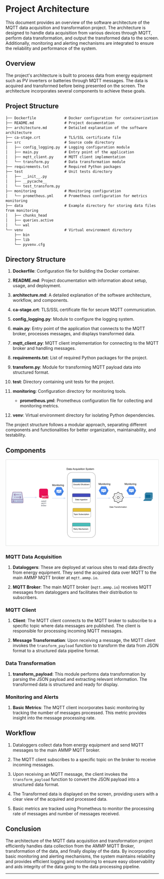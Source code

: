 # Project Architecture

This document provides an overview of the software architecture of the MQTT data acquisition and transformation project. The architecture is designed to handle data acquisition from various devices through MQTT, perform data transformation, and output the transformed data to the screen. Additionally, monitoring and alerting mechanisms are integrated to ensure the reliability and performance of the system.

## Overview

The project's architecture is built to process data from energy equipment such as PV inverters or batteries through MQTT messages. The data is acquired and transformed before being presented on the screen. The architecture incorporates several components to achieve these goals.

## Project Structure

```
├── Dockerfile             # Docker configuration for containerization
├── README.md              # Project documentation
├── architecture.md        # Detailed explanation of the software architecture
├── ca-stage.crt           # TLS/SSL certificate file
├── src                    # Source code directory
│   ├── config_logging.py  # Logging configuration module
│   ├── main.py            # Entry point of the application
│   ├── mqtt_client.py     # MQTT client implementation
│   └── transform.py       # Data transformation module
├── requirements.txt       # Required Python packages
├── test                   # Unit tests directory
│   ├── __init__.py
│   ├── __pycache__
│   └── test_transform.py
├── monitoring             # Monitoring configuration
│   └── prometheus.yml     # Prometheus configuration for metrics monitoring
├── data                   # Example directory for storing data files from monitoring
│   ├── chunks_head
│   ├── queries.active
│   └── wal
└── venv                   # Virtual environment directory
    ├── bin
    ├── lib
    └── pyvenv.cfg
```

## Directory Structure

1. **Dockerfile**: Configuration file for building the Docker container.

2. **README.md**: Project documentation with information about setup, usage, and deployment.

3. **architecture.md**: A detailed explanation of the software architecture, workflow, and components.

4. **ca-stage.crt**: TLS/SSL certificate file for secure MQTT communication.

5. **config_logging.py**: Module to configure the logging system.

6. **main.py**: Entry point of the application that connects to the MQTT broker, processes messages, and displays transformed data.

7. **mqtt_client.py**: MQTT client implementation for connecting to the MQTT broker and handling messages.

8. **requirements.txt**: List of required Python packages for the project.

9. **transform.py**: Module for transforming MQTT payload data into structured format.

10. **test**: Directory containing unit tests for the project.

11. **monitoring**: Configuration directory for monitoring tools.

    - **prometheus.yml**: Prometheus configuration file for collecting and monitoring metrics.

12. **venv**: Virtual environment directory for isolating Python dependencies.

The project structure follows a modular approach, separating different components and functionalities for better organization, maintainability, and testability.

## Components
![Alt text](image.png)
### MQTT Data Acquisition

1. **Dataloggers**: These are deployed at various sites to read data directly from energy equipment. They send the acquired data over MQTT to the main AMMP MQTT broker at `mqtt.ammp.io`.

2. **MQTT Broker**: The main MQTT broker (`mqtt.ammp.io`) receives MQTT messages from dataloggers and facilitates their distribution to subscribers.

### MQTT Client

1. **Client**: The MQTT client connects to the MQTT broker to subscribe to a specific topic where data messages are published. The client is responsible for processing incoming MQTT messages.

2. **Message Transformation**: Upon receiving a message, the MQTT client invokes the `transform_payload` function to transform the data from JSON format to a structured data pipeline format.

### Data Transformation

1. **transform_payload**: This module performs data transformation by parsing the JSON payload and extracting relevant information. The transformed data is structured and ready for display.

### Monitoring and Alerts

1. **Basic Metrics**: The MQTT client incorporates basic monitoring by tracking the number of messages processed. This metric provides insight into the message processing rate.


## Workflow

1. Dataloggers collect data from energy equipment and send MQTT messages to the main AMMP MQTT broker.

2. The MQTT client subscribes to a specific topic on the broker to receive incoming messages.

3. Upon receiving an MQTT message, the client invokes the `transform_payload` function to convert the JSON payload into a structured data format.

4. The Transformed data is displayed on the screen, providing users with a clear view of the acquired and processed data.

5. Basic metrics are tracked using Prometheus to monitor the processing rate of messages and number of messages received.


## Conclusion

The architecture of the MQTT data acquisition and transformation project efficiently handles data collection from the AMMP MQTT Broker, transformation of the data, and finally display of the data. By incorporating basic monitoring and alerting mechanisms, the system maintains reliability and provides efficient logging and monitoring to ensure easy observability and aids integrity of the data going to the data processing pipeline.

---


